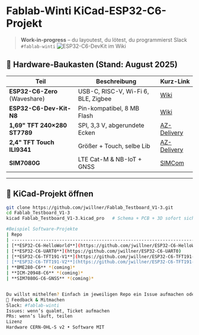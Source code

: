 <!-- Fablab-Winti ESP32-C6-Dev-Projekt – README.md -->
<!-- Einfach als "README.md" im Repository speichern -->

# Fablab-Winti KiCad-ESP32-C6-Projekt  
> **Work-in-progress** – du  layoutest, du lötest, du programmierst  Slack `#fablab-winti`
![ESP32-C6-DevKit im Wiki](https://raw.githubusercontent.com/wiki/jwillner/Fablab_Testboard_V1-3.wiki/images/Fablab_testboard_v1-png)
## 🧰 Hardware-Baukasten (Stand: August 2025)

| Teil | Beschreibung | Kurz-Link |
|---|---|---|
| **ESP32-C6-Zero** (Waveshare) | USB-C, RISC-V, Wi-Fi 6, BLE, Zigbee | [Wiki](https://www.waveshare.com/wiki/ESP32-C6-Zero) |
| **ESP32-C6-Dev-Kit-N8** | Pin-kompatibel, 8 MB Flash | [Wiki](https://www.waveshare.com/wiki/ESP32-C6-DEV-KIT-N8) |
| **1,69" TFT 240×280 ST7789** | SPI, 3,3 V, abgerundete Ecken | [AZ-Delivery](https://www.az-delivery.de/products/1-69-zoll-tft-display) |
| **2,4" TFT Touch ILI9341** | Größer + Touch, selbe Lib | [AZ-Delivery](https://www.az-delivery.de/products/2-4-tft-lcd-touch-display-1) |
| **SIM7080G** | LTE Cat-M & NB-IoT + GNSS | [SIMCom](https://www.simcom.com/product/SIM7080G.html) |

---

## 📂 KiCad-Projekt öffnen

```bash
git clone https://github.com/jwillner/Fablab_Testboard_V1-3.git
cd Fablab_Testboard_V1-3
kicad Fablab_Testboard_V1-3.kicad_pro   # Schema + PCB + 3D sofort sichtbar

#Beispiel Software-Projekte
| Repo                                                                       | Funktion                                    | Status                 |
| -------------------------------------------------------------------------- | ------------------------------------------- | ---------------------- |
| [**ESP32-C6-HelloWorld**](https://github.com/jwillner/ESP32-C6-HelloWorld) | LED blinkt, UART loggt → Erststart-Template | ✅ lauffähig            |
| [**ESP32-C6-UART0**](https://github.com/jwillner/ESP32-C6-UART0)           | Bidirektionale UART-Bridge + Echo-Test      | 🔄 Review gesucht      |
| [**ESP32-C6-TFT191-V1**](https://github.com/jwillner/ESP32-C6-TFT191-V1)   | 1,69" TFT Grundgrafik (ST7789)              | 🔄 Optimierung offen   |
| [**ESP32-C6-TFT191-V2**](https://github.com/jwillner/ESP32-C6-TFT191-V2)   | 1,69" TFT + Touch + SD-Card                 | 🚧 Work-in-Progress    |
| **BME280-C6** *(coming)*                                                   | Temperatur / Luftfeuchte / Druck per MQTT   | 🔍 Mitstreiter gesucht |
| **ICM-20948-C6** *(coming)*                                                | 9-DoF IMU → Lage-/Bewegungs-Logger          | 🔍 Mitstreiter gesucht |
| **SIM7080G-C6-GNSS** *(coming)*                                            | LTE-M Upload + GNSS-Tracking                | 🔍 Mitstreiter gesucht |


Du willst mithelfen? Einfach im jeweiligen Repo ein Issue aufmachen oder direkt einen Branch pushen!
🎤 Feedback & Mitmachen
Slack: #fablab-winti
Issues: wenn’s qualmt, Ticket aufmachen
PRs: wenn’s läuft, teilen
Lizenz
Hardware CERN-OHL-S v2 • Software MIT

